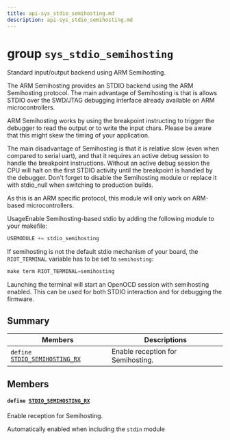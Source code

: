 ```yaml
---
title: api-sys_stdio_semihosting.md
description: api-sys_stdio_semihosting.md
---
```

# group `sys_stdio_semihosting` 

Standard input/output backend using ARM Semihosting.

The ARM Semihosting provides an STDIO backend using the ARM Semihosting protocol. The main advantage of Semihosting is that is allows STDIO over the SWD/JTAG debugging interface already available on ARM microcontrollers.

ARM Semihosting works by using the breakpoint instructing to trigger the debugger to read the output or to write the input chars. Please be aware that this might skew the timing of your application.

The main disadvantage of Semihosting is that it is relative slow (even when compared to serial uart), and that it requires an active debug session to handle the breakpoint instructions. Without an active debug session the CPU will halt on the first STDIO activity until the breakpoint is handled by the debugger. Don't forget to disable the Semihosting module or replace it with stdio_null when switching to production builds.

As this is an ARM specific protocol, this module will only work on ARM-based microcontrollers.

UsageEnable Semihosting-based stdio by adding the following module to your makefile:

```cpp
USEMODULE += stdio_semihosting
```

If semihosting is not the default stdio mechanism of your board, the `RIOT_TERMINAL` variable has to be set to `semihosting`:

```cpp
make term RIOT_TERMINAL=semihosting
```

Launching the terminal will start an OpenOCD session with semihosting enabled. This can be used for both STDIO interaction and for debugging the firmware.

## Summary

 Members                        | Descriptions                                
--------------------------------|---------------------------------------------
`define `[`STDIO_SEMIHOSTING_RX`](#group__sys__stdio__semihosting_1ga9fd1a2194c1d39034c91b5c814be48ba)            | Enable reception for Semihosting.

## Members

#### `define `[`STDIO_SEMIHOSTING_RX`](#group__sys__stdio__semihosting_1ga9fd1a2194c1d39034c91b5c814be48ba) 

Enable reception for Semihosting.

Automatically enabled when including the `stdin` module


